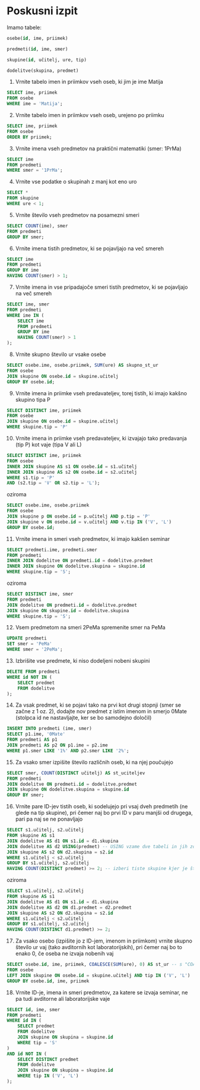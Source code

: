 # Poskusni izpit

Imamo tabele:
```sql
osebe(id, ime, priimek)
```
```sql
predmeti(id, ime, smer)
```
```sql
skupine(id, učitelj, ure, tip)
```
```sql
dodelitve(skupina, predmet)
```

1. Vrnite tabelo imen in priimkov vseh oseb, ki jim je ime Matija
```sql
SELECT ime, priimek 
FROM osebe
WHERE ime = 'Matija';
```

2. Vrnite tabelo imen in priimkov vseh oseb, urejeno po priimku
```sql
SELECT ime, priimek 
FROM osebe
ORDER BY priimek;
```

3. Vrnite imena vseh predmetov na praktični matematiki (smer: 1PrMa)
```sql
SELECT ime 
FROM predmeti
WHERE smer = '1PrMa';
```

4. Vrnite vse podatke o skupinah z manj kot eno uro
```sql
SELECT * 
FROM skupine
WHERE ure < 1;
```

5. Vrnite število vseh predmetov na posamezni smeri
```sql
SELECT COUNT(ime), smer 
FROM predmeti
GROUP BY smer;
```

6. Vrnite imena tistih predmetov, ki se pojavljajo na več smereh
```sql
SELECT ime 
FROM predmeti
GROUP BY ime
HAVING COUNT(smer) > 1;
```

7. Vrnite imena in vse pripadajoče smeri tistih predmetov, ki se pojavljajo na več smereh
```sql
SELECT ime, smer 
FROM predmeti
WHERE ime IN (
    SELECT ime 
    FROM predmeti
    GROUP BY ime
    HAVING COUNT(smer) > 1
);
```

8. Vrnite skupno število ur vsake osebe
```sql
SELECT osebe.ime, osebe.priimek, SUM(ure) AS skupno_st_ur 
FROM osebe
JOIN skupine ON osebe.id = skupine.učitelj
GROUP BY osebe.id;
```

9. Vrnite imena in priimke vseh predavateljev, torej tistih, ki imajo kakšno skupino tipa P
```sql
SELECT DISTINCT ime, priimek 
FROM osebe
JOIN skupine ON osebe.id = skupine.učitelj
WHERE skupine.tip = 'P'
```

10. Vrnite imena in priimke vseh predavateljev, ki izvajajo tako predavanja (tip P) kot vaje (tipa V ali L)
```sql
SELECT DISTINCT ime, priimek
FROM osebe
INNER JOIN skupine AS s1 ON osebe.id = s1.učitelj
INNER JOIN skupine AS s2 ON osebe.id = s2.učitelj
WHERE s1.tip = 'P'
AND (s2.tip = 'V' OR s2.tip = 'L');
```
oziroma
```sql
SELECT osebe.ime, osebe.priimek
FROM osebe
JOIN skupine p ON osebe.id = p.učitelj AND p.tip = 'P'
JOIN skupine v ON osebe.id = v.učitelj AND v.tip IN ('V', 'L')
GROUP BY osebe.id;
```

11. Vrnite imena in smeri vseh predmetov, ki imajo kakšen seminar
```sql
SELECT predmeti.ime, predmeti.smer
FROM predmeti
INNER JOIN dodelitve ON predmeti.id = dodelitve.predmet
INNER JOIN skupine ON dodelitve.skupina = skupine.id
WHERE skupine.tip = 'S';
```
oziroma
```sql
SELECT DISTINCT ime, smer 
FROM predmeti
JOIN dodelitve ON predmeti.id = dodelitve.predmet
JOIN skupine ON skupine.id = dodelitve.skupina
WHERE skupine.tip = 'S';
```

12. Vsem predmetom na smeri 2PeMa spremenite smer na PeMa
```sql
UPDATE predmeti
SET smer = 'PeMa'
WHERE smer = '2PeMa';
```

13. Izbrišite vse predmete, ki niso dodeljeni nobeni skupini
```sql
DELETE FROM predmeti
WHERE id NOT IN (
    SELECT predmet 
    FROM dodelitve
);
```

14. Za vsak predmet, ki se pojavi tako na prvi kot drugi stopnji (smer se začne z 1 oz. 2), dodajte nov predmet z istim imenom in smerjo 0Mate (stolpca id ne nastavljajte, ker se bo samodejno določil)
```sql
INSERT INTO predmeti (ime, smer)
SELECT p1.ime, '0Mate' 
FROM predmeti AS p1
JOIN predmeti AS p2 ON p1.ime = p2.ime
WHERE p1.smer LIKE '1%' AND p2.smer LIKE '2%';
```

15. Za vsako smer izpišite število različnih oseb, ki na njej poučujejo
```sql
SELECT smer, COUNT(DISTINCT učitelj) AS st_uciteljev 
FROM predmeti
JOIN dodelitve ON predmeti.id = dodelitve.predmet
JOIN skupine ON dodelitve.skupina = skupine.id
GROUP BY smer;
```

16. Vrnite pare ID-jev tistih oseb, ki sodelujejo pri vsaj dveh predmetih (ne glede na tip skupine), pri čemer naj bo prvi ID v paru manjši od drugega, pari pa naj se ne ponavljajo
```sql
SELECT s1.učitelj, s2.učitelj 
FROM skupine AS s1
JOIN dodelitve AS d1 ON s1.id = d1.skupina
JOIN dodelitve AS d2 USING(predmet) -- USING vzame dve tabeli in jih združi glede na stolpec predmet
JOIN skupine AS s2 ON d2.skupina = s2.id
WHERE s1.učitelj < s2.učitelj
GROUP BY s1.učitelj, s2.učitelj
HAVING COUNT(DISTINCT predmet) >= 2; -- izberi tiste skupine kjer je število različnih predmetov vsaj 2
```
oziroma
```sql
SELECT s1.učitelj, s2.učitelj
FROM skupine AS s1
JOIN dodelitve AS d1 ON s1.id = d1.skupina
JOIN dodelitve AS d2 ON d1.predmet = d2.predmet
JOIN skupine AS s2 ON d2.skupina = s2.id
WHERE s1.učitelj < s2.učitelj
GROUP BY s1.učitelj, s2.učitelj
HAVING COUNT(DISTINCT d1.predmet) >= 2;
```

17. Za vsako osebo (izpišite jo z ID-jem, imenom in priimkom) vrnite skupno število ur vaj (tako avditornih kot laboratorijskih), pri čemer naj bo to enako 0, če oseba ne izvaja nobenih vaj
```sql
SELECT osebe.id, ime, priimek, COALESCE(SUM(ure), 0) AS st_ur -- s "COALESCE" nadomestimo NULL z 0
FROM osebe
LEFT JOIN skupine ON osebe.id = skupine.učitelj AND tip IN ('V', 'L')
GROUP BY osebe.id, ime, priimek
```

18. Vrnite ID-je, imena in smeri predmetov, za katere se izvaja seminar, ne pa tudi avditorne ali laboratorijske vaje
```sql
SELECT id, ime, smer
FROM predmeti
WHERE id IN (
    SELECT predmet
    FROM dodelitve
    JOIN skupine ON skupina = skupine.id
    WHERE tip = 'S'
)
AND id NOT IN (
    SELECT DISTINCT predmet
    FROM dodelitve
    JOIN skupine ON skupina = skupine.id
    WHERE tip IN ('V', 'L')
);
```